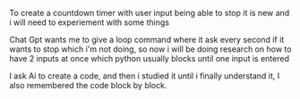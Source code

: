 To create a countdown timer with user input being able to stop it
 is new and i will need to experiement with some things

Chat Gpt wants me to give a loop command where it ask every second if it wants to stop
which i'm not doing, so now i will be doing research on how to have 2 inputs at once which
python usually blocks until one input is entered

I ask Ai to create a code, and then i studied it until i finally understand it, I also remembered
the code block by block.